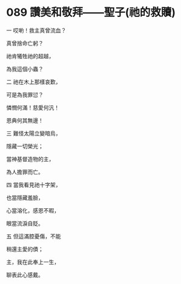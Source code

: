 # 089 讚美和敬拜——聖子(祂的救贖)

一 哎喲！救主真曾流血？

真曾捨命亡躬？

祂肯犧牲祂的超越，

為我這個小蟲？

二 祂在木上那樣哀歎，

可是為我罪愆？

憐憫何滿！慈愛何汎！

恩典何其無邊！

三 難怪太陽立變暗烏，

隱藏一切榮光；

當神基督造物的主，

為人擔罪而亡。

四 當我看見祂十字架，

也當隱藏羞臉，

心當溶化，感恩不暇，

眼當流淚自貶。

五 但這滿腔憂傷，不能

稍還主愛的債；

主，我在此奉上一生，

聊表此心感戴。

